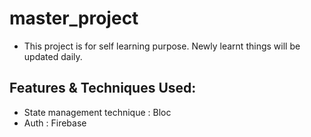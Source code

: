 # master_project
- This project is for self learning purpose. Newly learnt things will be updated daily.


## Features & Techniques Used:

- State management technique : Bloc
- Auth : Firebase




